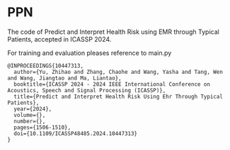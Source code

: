 # PPN
The code of Predict and Interpret Health Risk using EMR through Typical Patients, accepted in ICASSP 2024. 

For training and evaluation pleases reference to main.py

```
@INPROCEEDINGS{10447313,
  author={Yu, Zhihao and Zhang, Chaohe and Wang, Yasha and Tang, Wen and Wang, Jiangtao and Ma, Liantao},
  booktitle={ICASSP 2024 - 2024 IEEE International Conference on Acoustics, Speech and Signal Processing (ICASSP)}, 
  title={Predict and Interpret Health Risk Using Ehr Through Typical Patients}, 
  year={2024},
  volume={},
  number={},
  pages={1506-1510},
  doi={10.1109/ICASSP48485.2024.10447313}
}
```
